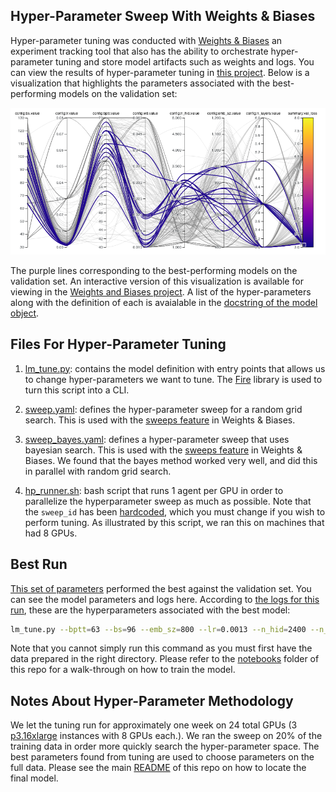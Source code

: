 ## Hyper-Parameter Sweep With Weights & Biases

Hyper-parameter tuning was conducted with [Weights & Biases](https://www.wandb.com/) an experiment tracking tool that also has the ability to orchestrate hyper-parameter tuning and store model artifacts such as weights and logs.  You can view the results of hyper-parameter tuning in [this project](https://app.wandb.ai/github/issues_lang_model).  Below is a visualization that highlights the parameters associated with the best-performing models on the validation set:

![](images/parallel_coordinates.png)

The purple lines corresponding to the best-performing models on the validation set.  An interactive version of this visualization is available for viewing in the [Weights and Biases project](https://app.wandb.ai/github/issues_lang_model).  A list of the hyper-parameters along with the definition of each is avaialable in the [docstring of the model object](https://github.com/machine-learning-apps/IssuesLanguageModel/blob/master//hyperparam_sweep/lm_tune.py#L41-L69).

## Files For Hyper-Parameter Tuning

1. [lm_tune.py](lm_tune.py): contains the model definition with entry points that allows us to change hyper-parameters we want to tune.  The [Fire](https://github.com/google/python-fire) library is used to turn this script into a CLI.

2. [sweep.yaml](sweep.yaml): defines the hyper-parameter sweep for a random grid search.  This is used with the [sweeps feature](https://docs.wandb.com/docs/sweep.html) in Weights & Biases.

3. [sweep_bayes.yaml](sweep_bayes.yaml): defines a hyper-parameter sweep that uses bayesian search. This is used with the [sweeps feature](https://docs.wandb.com/docs/sweep.html) in Weights & Biases. We found that the bayes method worked very well, and did this in parallel with random grid search.

4. [hp_runner.sh](hp_runner.sh): bash script that runs 1 agent per GPU in order to parallelize the hyperparameter sweep as much as possible.  Note that the `sweep_id` has been [hardcoded](https://github.com/machine-learning-apps/IssuesLanguageModel/blob/master/hyperparam_sweep/hp_runner.sh#L7), which you must change if you wish to perform tuning.  As illustrated by this script, we ran this on machines that had 8 GPUs.


## Best Run

[This set of parameters](https://app.wandb.ai/github/issues_lang_model/runs/22zkdqlr/overview) performed the best against the validation set.  You can see the model parameters and logs here.  According to [the logs for this run](https://app.wandb.ai/github/issues_lang_model/runs/q5ilech3/logs), these are the hyperparameters associated with the best model:

```bash
lm_tune.py --bptt=63 --bs=96 --emb_sz=800 --lr=0.0013 --n_hid=2400 --n_layers=4 --one_cycle=True --cycle_len 2
```

Note that you cannot simply run this command as you must first have the data prepared in the right directory.  Please refer to the [notebooks](/notebooks) folder of this repo for a walk-through on how to train the model.

## Notes About Hyper-Parameter Methodology

We let the tuning run for approximately one week on 24 total GPUs (3 [p3.16xlarge](https://aws.amazon.com/ec2/instance-types/p3/) instances with 8 GPUs each.).  We ran the sweep on 20% of the training data in order more quickly search the hyper-parameter space.  The best parameters found from tuning are used to choose parameters on the full data.  Please see the main [README](/REAMDE.md) of this repo on how to locate the final model.
